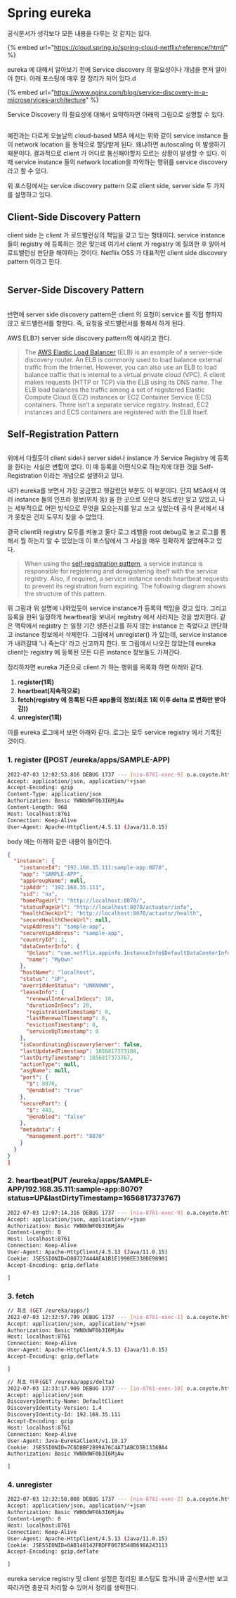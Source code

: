 # Spring eureka

공식문서가 생각보다 모든 내용을 다루는 것 같지는 않다.

{% embed url="https://cloud.spring.io/spring-cloud-netflix/reference/html/" %}

eureka 에 대해서 알아보기 전에 Service discovery 의 필요성이나 개념을 먼저 알아야 한다. 아래 포스팅에 매우 잘 정리가 되어 있다.d

{% embed url="https://www.nginx.com/blog/service-discovery-in-a-microservices-architecture" %}

Service Discovery 의 필요성에 대해서 요약하자면 아래의 그림으로 설명할 수 있다.

<figure><img src="../../.gitbook/assets/image (11).png" alt=""><figcaption></figcaption></figure>

예전과는 다르게 오늘날의 cloud-based MSA 에서는 위와 같이 service instance 들이 network location 을  동적으로 할당받게 된다. 왜냐하면 autoscaling 이 발생하기 때문이다. 결과적으로 client 가 어디로 통신해야할지 모르는 상황이 발생할 수 있다. 이 때 service instance 들의 network location을 파악하는 행위를 service discovery 라고 할 수 있다.

위 포스팅에서는 service discovery pattern 으로 client side, server side 두 가지를 설명하고 있다.



## Client-Side Discovery Pattern

client side 는 client 가 로드밸런싱의 책임을 갖고 있는 형태이다. service instance들이 registry 에 등록하는 것은 맞는데 여기서 client 가 registry 에 질의한 후 알아서 로드밸런싱 판단을 해야하는 것이다. Netflix OSS 가 대표적인 client side discovery pattern 이라고 한다.

<figure><img src="../../.gitbook/assets/image (15).png" alt=""><figcaption></figcaption></figure>



## Server-Side Discovery Pattern

<figure><img src="../../.gitbook/assets/image (38).png" alt=""><figcaption></figcaption></figure>

반면에 server side discovery pattern은 client 의 요청이 service 를 직접 향하지 않고 로드밸런서를 향한다. 즉, 요청을 로드밸런서를 통해서 하게 된다.

AWS ELB가 server side discovery pattern의 예시라고 한다.

> The [AWS Elastic Load Balancer](https://aws.amazon.com/elasticloadbalancing/) (ELB) is an example of a server-side discovery router. An ELB is commonly used to load balance external traffic from the Internet. However, you can also use an ELB to load balance traffic that is internal to a virtual private cloud (VPC). A client makes requests (HTTP or TCP) via the ELB using its DNS name. The ELB load balances the traffic among a set of registered Elastic Compute Cloud (EC2) instances or EC2 Container Service (ECS) containers. There isn’t a separate service registry. Instead, EC2 instances and ECS containers are registered with the ELB itself.



## Self-Registration Pattern

<figure><img src="../../.gitbook/assets/image (2).png" alt=""><figcaption></figcaption></figure>

위에서 다뤘듯이 client side나 server side나 instance 가 Service Registry 에 등록을 한다는 사실은 변함이 없다. 이 때 등록을 어떤식으로 하는지에 대한 것을 Self-Registration 이라는 개념으로 설명하고 있다.

내가 eureka를 보면서 가장 궁금했고 헷갈렸던 부분도 이 부분이다. 단지 MSA에서 여러 instance 들의 인프라 정보(위치 등) 을 한 곳으로 모은다 정도로만 알고 있었고, 나는 세부적으로 어떤 방식으로 무엇을 모으는지를 알고 쓰고 싶었는데 공식 문서에서 내가 못찾은 건지 도무지 찾을 수 없었다.

결국 client와 registry 모두를 켜놓고 둘다 로그 레벨을 root debug로 놓고 로그를 통해서 뭘 하는지 알 수 있었는데 이 포스팅에서 그 사실을 매우 정확하게 설명해주고 있다.

> When using the [self‑registration pattern](https://microservices.io/patterns/self-registration.html), a service instance is responsible for registering and deregistering itself with the service registry. Also, if required, a service instance sends heartbeat requests to prevent its registration from expiring. The following diagram shows the structure of this pattern.

위 그림과 위 설명에 나와있듯이 service instance가 등록의 책임을 갖고 있다. 그리고 등록을 한뒤 일정하게 heartbeat을 보내서 regitstry 에서 사라지는 것을 방지한다. 같은 맥락에서 registry 는 일정 기간 생존신고를 하지 않는 instance 는 죽었다고 판단하고 instance 정보에서 삭제한다. 그림에서 unregister() 가 있는데, service instance가 내려갈때 '나 죽는다' 라고 신고까지 한다.  또 그림에서 나오진 않았는데 eureka client는 registry 에 등록된 모든 다른 instance 정보들도 가져간다.

정리하자면 eureka 기준으로 client 가 하는 행위를 목록화 하면 아래와 같다.

1. r**egister(1회)**
2. **heartbeat(지속적으로)**
3. **fetch(registry 에 등록된 다른 app들의 정보(최초 1회 이후 delta 로 변화만 받아감))**
4. **unregister(1회)**



이를 eureka 로그에서 보면 아래와 같다. 로그는 모두 service registry 에서 기록된 것이다.

### 1. register (\[POST /eureka/apps/SAMPLE-APP)

```bash
2022-07-03 12:02:53.816 DEBUG 1737 --- [nio-8761-exec-9] o.a.coyote.http11.Http11InputBuffer      : Received [POST /eureka/apps/SAMPLE-APP HTTP/1.1
Accept: application/json, application/*+json
Accept-Encoding: gzip
Content-Type: application/json
Authorization: Basic YWN0dWF0b3I6MjAw
Content-Length: 968
Host: localhost:8761
Connection: Keep-Alive
User-Agent: Apache-HttpClient/4.5.13 (Java/11.0.15)
```

body 에는 아래와 같은 내용이 들어간다.

```json
{
  "instance": {
    "instanceId": "192.168.35.111:sample-app:8070",
    "app": "SAMPLE-APP",
    "appGroupName": null,
    "ipAddr": "192.168.35.111",
    "sid": "na",
    "homePageUrl": "http://localhost:8070/",
    "statusPageUrl": "http://localhost:8070/actuator/info",
    "healthCheckUrl": "http://localhost:8070/actuator/health",
    "secureHealthCheckUrl": null,
    "vipAddress": "sample-app",
    "secureVipAddress": "sample-app",
    "countryId": 1,
    "dataCenterInfo": {
      "@class": "com.netflix.appinfo.InstanceInfo$DefaultDataCenterInfo",
      "name": "MyOwn"
    },
    "hostName": "localhost",
    "status": "UP",
    "overriddenStatus": "UNKNOWN",
    "leaseInfo": {
      "renewalIntervalInSecs": 10,
      "durationInSecs": 20,
      "registrationTimestamp": 0,
      "lastRenewalTimestamp": 0,
      "evictionTimestamp": 0,
      "serviceUpTimestamp": 0
    },
    "isCoordinatingDiscoveryServer": false,
    "lastUpdatedTimestamp": 1656817373188,
    "lastDirtyTimestamp": 1656817373767,
    "actionType": null,
    "asgName": null,
    "port": {
      "$": 8070,
      "@enabled": "true"
    },
    "securePort": {
      "$": 443,
      "@enabled": "false"
    },
    "metadata": {
      "management.port": "8070"
    }
  }
}
]
```



### **2. heartbeat(PUT /eureka/apps/SAMPLE-APP/192.168.35.111:sample-app:8070?status=UP\&lastDirtyTimestamp=1656817373767)**

```bash
2022-07-03 12:07:14.316 DEBUG 1737 --- [nio-8761-exec-9] o.a.coyote.http11.Http11InputBuffer      : Received [PUT /eureka/apps/SAMPLE-APP/192.168.35.111:sample-app:8070?status=UP&lastDirtyTimestamp=1656817373767 HTTP/1.1
Accept: application/json, application/*+json
Authorization: Basic YWN0dWF0b3I6MjAw
Content-Length: 0
Host: localhost:8761
Connection: Keep-Alive
User-Agent: Apache-HttpClient/4.5.13 (Java/11.0.15)
Cookie: JSESSIONID=D80727444AEA1B1E1998EE338DE98901
Accept-Encoding: gzip,deflate

]
```



### 3. fetch

```bash
// 최초 (GET /eureka/apps/)
2022-07-03 12:32:57.799 DEBUG 1737 --- [nio-8761-exec-1] o.a.coyote.http11.Http11InputBuffer      : Received [GET /eureka/apps/ HTTP/1.1
Accept: application/json, application/*+json
Authorization: Basic YWN0dWF0b3I6MjAw
Host: localhost:8761
Connection: Keep-Alive
User-Agent: Apache-HttpClient/4.5.13 (Java/11.0.15)
Accept-Encoding: gzip,deflate

]

// 최초 이후(GET /eureka/apps/delta)
2022-07-03 12:33:17.909 DEBUG 1737 --- [io-8761-exec-10] o.a.coyote.http11.Http11InputBuffer      : Received [GET /eureka/apps/delta HTTP/1.1
Accept: application/json
DiscoveryIdentity-Name: DefaultClient
DiscoveryIdentity-Version: 1.4
DiscoveryIdentity-Id: 192.168.35.111
Accept-Encoding: gzip
Host: localhost:8761
Connection: Keep-Alive
User-Agent: Java-EurekaClient/v1.10.17
Cookie: JSESSIONID=7C6D8BF2899A76C4A71ABCD5B1338BA4
Authorization: Basic YWN0dWF0b3I6MjAw

]
```



### 4. unregister

```bash
2022-07-03 12:32:50.008 DEBUG 1737 --- [nio-8761-exec-2] o.a.coyote.http11.Http11InputBuffer      : Received [DELETE /eureka/apps/SAMPLE-APP/192.168.35.111:sample-app:8070 HTTP/1.1
Accept: application/json, application/*+json
Authorization: Basic YWN0dWF0b3I6MjAw
Content-Length: 0
Host: localhost:8761
Connection: Keep-Alive
User-Agent: Apache-HttpClient/4.5.13 (Java/11.0.15)
Cookie: JSESSIONID=0AB148142FBDFF067B548B698A243113
Accept-Encoding: gzip,deflate

]
```



eureka service registry 및 client 설정은 정리된 포스팅도 많거니와 공식문서만 보고 따라가면 충분히 처리할 수 있어서 정리를 생략한다.

